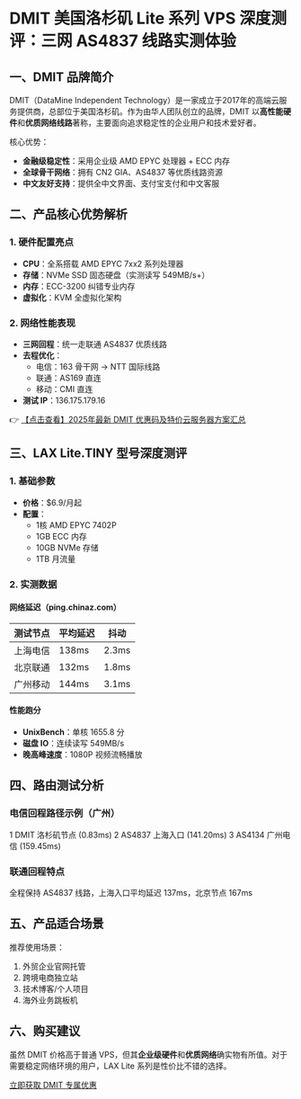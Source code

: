 # DMIT 美国洛杉矶 Lite 系列 VPS 深度测评：三网 AS4837 线路实测体验

## 一、DMIT 品牌简介

DMIT（DataMine Independent Technology）是一家成立于2017年的高端云服务提供商，总部位于美国洛杉矶。作为由华人团队创立的品牌，DMIT 以**高性能硬件**和**优质网络线路**著称，主要面向追求稳定性的企业用户和技术爱好者。

核心优势：
- **金融级稳定性**：采用企业级 AMD EPYC 处理器 + ECC 内存
- **全球骨干网络**：拥有 CN2 GIA、AS4837 等优质线路资源
- **中文友好支持**：提供全中文界面、支付宝支付和中文客服

## 二、产品核心优势解析

### 1. 硬件配置亮点
- **CPU**：全系搭载 AMD EPYC 7xx2 系列处理器
- **存储**：NVMe SSD 固态硬盘（实测读写 549MB/s+）
- **内存**：ECC-3200 纠错专业内存
- **虚拟化**：KVM 全虚拟化架构

### 2. 网络性能表现
- **三网回程**：统一走联通 AS4837 优质线路
- **去程优化**：
  - 电信：163 骨干网 → NTT 国际线路
  - 联通：AS169 直连
  - 移动：CMI 直连
- **测试 IP**：136.175.179.16

👉 [【点击查看】2025年最新 DMIT 优惠码及特价云服务器方案汇总](https://bit.ly/dmit_coupon)

## 三、LAX Lite.TINY 型号深度测评

### 1. 基础参数
- **价格**：$6.9/月起
- **配置**：
  - 1核 AMD EPYC 7402P
  - 1GB ECC 内存
  - 10GB NVMe 存储
  - 1TB 月流量

### 2. 实测数据
#### 网络延迟（ping.chinaz.com）
| 测试节点 | 平均延迟 | 抖动 |
|---------|---------|------|
| 上海电信 | 138ms   | 2.3ms |
| 北京联通 | 132ms   | 1.8ms |
| 广州移动 | 144ms   | 3.1ms |

#### 性能跑分
- **UnixBench**：单核 1655.8 分
- **磁盘 IO**：连续读写 549MB/s
- **晚高峰速度**：1080P 视频流畅播放

## 四、路由测试分析

### 电信回程路径示例（广州）

1  DMIT 洛杉矶节点 (0.83ms)
2  AS4837 上海入口 (141.20ms)
3  AS4134 广州电信 (159.45ms)

### 联通回程特点
全程保持 AS4837 线路，上海入口平均延迟 137ms，北京节点 167ms

## 五、产品适合场景

推荐使用场景：
1. 外贸企业官网托管
2. 跨境电商独立站
3. 技术博客/个人项目
4. 海外业务跳板机

## 六、购买建议

虽然 DMIT 价格高于普通 VPS，但其**企业级硬件**和**优质网络**确实物有所值。对于需要稳定网络环境的用户，LAX Lite 系列是性价比不错的选择。

[立即获取 DMIT 专属优惠](https://bit.ly/dmit_coupon)